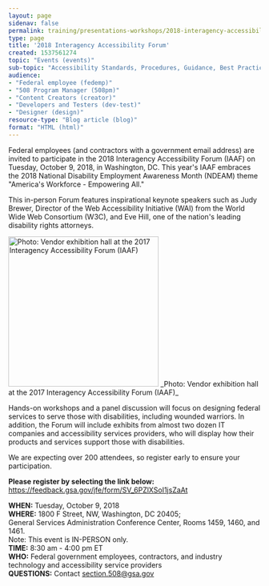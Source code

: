 ```yaml
---
layout: page
sidenav: false
permalink: training/presentations-workshops/2018-interagency-accessibility-forum/
type: page
title: '2018 Interagency Accessibility Forum'
created: 1537561274
topic: "Events (events)"
sub-topic: "Accessibility Standards, Procedures, Guidance, Best Practices"
audience:
- "Federal employee (fedemp)"
- "508 Program Manager (508pm)"
- "Content Creators (creator)"
- "Developers and Testers (dev-test)"
- "Designer (design)"
resource-type: "Blog article (blog)"
format: "HTML (html)"
---
```


Federal employees (and contractors with a government email address) are invited to participate in the 2018 Interagency Accessibility Forum (IAAF) on Tuesday, October 9, 2018, in Washington, DC. This year's IAAF embraces the 2018 National Disability Employment Awareness Month (NDEAM) theme "America's Workforce - Empowering All."

This in-person Forum features inspirational keynote speakers such as Judy Brewer, Director of the Web Accessibility Initiative (WAI) from the World Wide Web Consortium (W3C), and Eve Hill, one of the nation's leading disability rights attorneys.

<img alt="Photo: Vendor exhibition hall at the 2017 Interagency Accessibility Forum (IAAF)" src="{{site.baseurl}}/assets/images/vendor.jpg" style="height:300px;" />  
_Photo: Vendor exhibition hall at the 2017 Interagency Accessibility Forum (IAAF)_

<p dir="ltr">
  Hands-on workshops and a panel discussion will focus on designing federal services to serve those with disabilities, including wounded warriors. In addition, the Forum will include exhibits from almost two dozen IT companies and accessibility services providers, who will display how their products and services support those with disabilities.
</p>

<p dir="ltr">
  We are expecting over 200 attendees, so register early to ensure your participation.
</p>

<p dir="ltr">
  <strong>Please register by selecting the link below: </strong><br /><a href="https://feedback.gsa.gov/jfe/form/SV_6PZlXSoI1jsZaAt" target="_blank">https://feedback.gsa.gov/jfe/form/SV_6PZlXSoI1jsZaAt</a>
</p>

<p dir="ltr">
  <strong>WHEN:</strong> Tuesday, October 9, 2018<br /><strong>WHERE:</strong> 1800 F Street, NW, Washington, DC 20405;<br />General Services Administration Conference Center, Rooms 1459, 1460, and 1461.<br />Note: This event is IN-PERSON only.<br /><strong>TIME:</strong> 8:30 am - 4:00 pm ET<br /><strong>WHO:</strong> Federal government employees, contractors, and industry technology and accessibility service providers<br /><strong>QUESTIONS:</strong> Contact <a href="mailto:section.508@gsa.gov">section.508@gsa.gov</a>
</p>